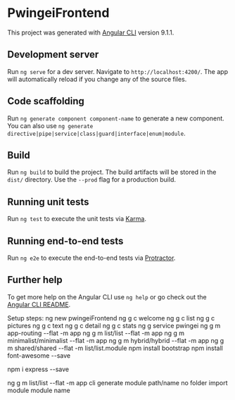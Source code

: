 # PwingeiFrontend

This project was generated with [Angular CLI](https://github.com/angular/angular-cli) version 9.1.1.

## Development server

Run `ng serve` for a dev server. Navigate to `http://localhost:4200/`. The app will automatically reload if you change any of the source files.

## Code scaffolding

Run `ng generate component component-name` to generate a new component. You can also use `ng generate directive|pipe|service|class|guard|interface|enum|module`.

## Build

Run `ng build` to build the project. The build artifacts will be stored in the `dist/` directory. Use the `--prod` flag for a production build.

## Running unit tests

Run `ng test` to execute the unit tests via [Karma](https://karma-runner.github.io).

## Running end-to-end tests

Run `ng e2e` to execute the end-to-end tests via [Protractor](http://www.protractortest.org/).

## Further help

To get more help on the Angular CLI use `ng help` or go check out the [Angular CLI README](https://github.com/angular/angular-cli/blob/master/README.md).

Setup steps:
ng new pwingeiFrontend
ng g c welcome
ng g c list
ng g c pictures
ng g c text
ng g c detail
ng g c stats
ng g service pwingei
ng g m app-routing --flat -m app
ng g m list/list --flat -m app
ng g m minimalist/minimalist --flat -m app
ng g m hybrid/hybrid --flat -m app
ng g m shared/shared --flat -m list/list.module
npm install bootstrap
npm install font-awesome --save

npm i express --save


ng   g         m       list/list  --flat     -m             app
cli  generate  module  path/name  no folder  import module  module name
